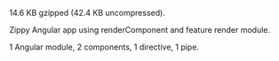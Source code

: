 14.6 KB gzipped (42.4 KB uncompressed).

Zippy Angular app using renderComponent and feature render module.

1 Angular module, 2 components, 1 directive, 1 pipe.
